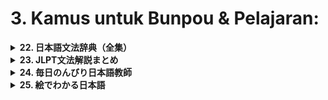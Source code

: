 # 3. Kamus untuk Bunpou & Pelajaran:

<details>
<summary><strong>22. 日本語文法辞典（全集）</strong></summary>

Kompilasi lengkap penjelasan tata bahasa Jepang dari berbagai level. Setara dengan “A Dictionary of Japanese Grammar” dalam format digital yang terstruktur.

</details>

<details>
<summary><strong>23. JLPT文法解説まとめ</strong></summary>

Rangkuman struktur tata bahasa berdasarkan level JLPT. Berguna untuk pelajar yang sedang fokus belajar untuk ujian JLPT.

</details>

<details>
<summary><strong>24. 毎日のんびり日本語教師</strong></summary>

Sumber daring yang berisi penjelasan grammar, nuansa makna, dan analisis penggunaan dari perspektif guru bahasa Jepang. Banyak digunakan oleh pelajar mandiri.

</details>

<details>
<summary><strong>25. 絵でわかる日本語</strong></summary>

Penjelasan grammar dengan bantuan ilustrasi. Sangat cocok untuk pemula visual learner yang kesulitan memahami grammar dalam bentuk teks saja.

</details>
